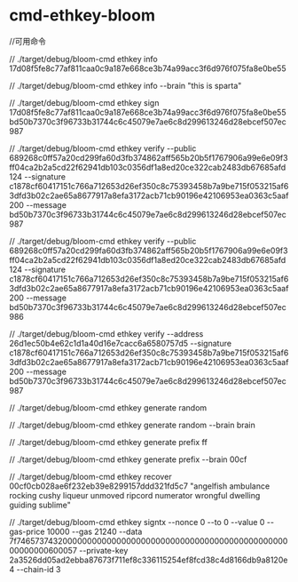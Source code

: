 # cmd-ethkey-bloom

//可用命令

// ./target/debug/bloom-cmd ethkey info 17d08f5fe8c77af811caa0c9a187e668ce3b74a99acc3f6d976f075fa8e0be55

// ./target/debug/bloom-cmd ethkey info --brain "this is sparta"

// ./target/debug/bloom-cmd ethkey sign 17d08f5fe8c77af811caa0c9a187e668ce3b74a99acc3f6d976f075fa8e0be55 bd50b7370c3f96733b31744c6c45079e7ae6c8d299613246d28ebcef507ec987

// ./target/debug/bloom-cmd ethkey verify --public 689268c0ff57a20cd299fa60d3fb374862aff565b20b5f1767906a99e6e09f3ff04ca2b2a5cd22f62941db103c0356df1a8ed20ce322cab2483db67685afd124 --signature c1878cf60417151c766a712653d26ef350c8c75393458b7a9be715f053215af63dfd3b02c2ae65a8677917a8efa3172acb71cb90196e42106953ea0363c5aaf200 --message bd50b7370c3f96733b31744c6c45079e7ae6c8d299613246d28ebcef507ec987

// ./target/debug/bloom-cmd ethkey verify --public 689268c0ff57a20cd299fa60d3fb374862aff565b20b5f1767906a99e6e09f3ff04ca2b2a5cd22f62941db103c0356df1a8ed20ce322cab2483db67685afd124 --signature c1878cf60417151c766a712653d26ef350c8c75393458b7a9be715f053215af63dfd3b02c2ae65a8677917a8efa3172acb71cb90196e42106953ea0363c5aaf200 --message bd50b7370c3f96733b31744c6c45079e7ae6c8d299613246d28ebcef507ec986

// ./target/debug/bloom-cmd ethkey verify --address 26d1ec50b4e62c1d1a40d16e7cacc6a6580757d5 --signature c1878cf60417151c766a712653d26ef350c8c75393458b7a9be715f053215af63dfd3b02c2ae65a8677917a8efa3172acb71cb90196e42106953ea0363c5aaf200 --message bd50b7370c3f96733b31744c6c45079e7ae6c8d299613246d28ebcef507ec987

//  ./target/debug/bloom-cmd ethkey generate random

//  ./target/debug/bloom-cmd ethkey generate random --brain brain

//  ./target/debug/bloom-cmd ethkey generate prefix ff

//  ./target/debug/bloom-cmd ethkey generate prefix --brain 00cf

//  ./target/debug/bloom-cmd ethkey recover 00cf0cb028ae6f232eb39e8299157ddd321fd5c7 "angelfish ambulance rocking cushy liqueur unmoved ripcord numerator wrongful dwelling guiding sublime"

//  ./target/debug/bloom-cmd ethkey signtx --nonce 0 --to 0 --value 0 --gas-price 10000 --gas 21240 --data 7f7465737432000000000000000000000000000000000000000000000000000000600057 --private-key 2a3526dd05ad2ebba87673f711ef8c336115254ef8fcd38c4d8166db9a8120e4 --chain-id 3
